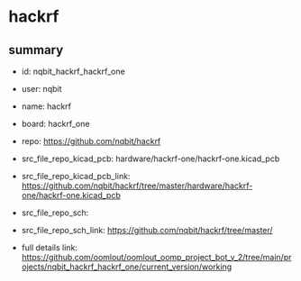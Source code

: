 # hackrf
 
## summary 
* id: nqbit_hackrf_hackrf_one
* user: nqbit
* name: hackrf
* board: hackrf_one
* repo: https://github.com/nqbit/hackrf
* src_file_repo_kicad_pcb: hardware/hackrf-one/hackrf-one.kicad_pcb
* src_file_repo_kicad_pcb_link: https://github.com/nqbit/hackrf/tree/master/hardware/hackrf-one/hackrf-one.kicad_pcb


* src_file_repo_sch: 
* src_file_repo_sch_link: https://github.com/nqbit/hackrf/tree/master/
* full details link: https://github.com/oomlout/oomlout_oomp_project_bot_v_2/tree/main/projects/nqbit_hackrf_hackrf_one/current_version/working  







